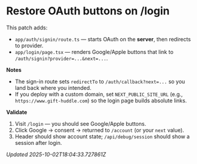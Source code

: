 # Restore OAuth buttons on /login

This patch adds:
- `app/auth/signin/route.ts` — starts OAuth on the **server**, then redirects to provider.
- `app/login/page.tsx` — renders Google/Apple buttons that link to `/auth/signin?provider=...&next=...`.

**Notes**
- The sign-in route sets `redirectTo` to `/auth/callback?next=...` so you land back where you intended.
- If you deploy with a custom domain, set `NEXT_PUBLIC_SITE_URL` (e.g., `https://www.gift-huddle.com`) so the login page builds absolute links.

**Validate**
1) Visit `/login` — you should see Google/Apple buttons.
2) Click Google → consent → returned to `/account` (or your `next` value).
3) Header should show account state; `/api/debug/session` should show a session after login.

_Updated 2025-10-02T18:04:33.727861Z_
